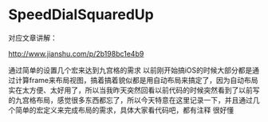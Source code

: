 # SpeedDialSquaredUp
对应文章讲解：

http://www.jianshu.com/p/2b198bc1e4b9

通过简单的设置几个宏来达到九宫格的需求
以前刚开始搞iOS的时候大部分都是通过计算frame来布局视图，搞着搞着貌似都是用自动布局来搞定了，因为自动布局实在太方便、太好用了，所以当我昨天突然回看以前代码的时候突然看到了以前写的九宫格布局，感觉很多东西都忘了，所以今天特意在这里记录一下，并且通过几个简单的宏定义来完成布局的需求，具体大家看代码吧，都有注释 很好懂
